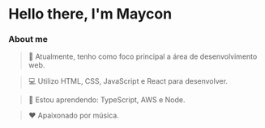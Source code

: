 # Hello there, I'm Maycon

### About me

> 🎯 Atualmente, tenho como foco principal a área de desenvolvimento web.

> 💻 Utilizo HTML, CSS, JavaScript e React para desenvolver.

> 🌱 Estou aprendendo: TypeScript, AWS e Node.

> ❤ Apaixonado por música.

